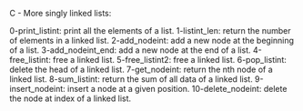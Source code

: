 C - More singly linked lists:

0-print_listint: print all the elements of a list.
1-listint_len: return the number of elements in a linked list.
2-add_nodeint: add a new node at the beginning of a list.
3-add_nodeint_end: add a new node at the end of a list.
4-free_listint: free a linked list.
5-free_listint2: free a linked list.
6-pop_listint: delete the head of a linked list.
7-get_nodeint: return the nth node of a linked list.
8-sum_listint: return the sum of all data of a linked list.
9-insert_nodeint: insert a node at a given position.
10-delete_nodeint: delete the node at index of a linked list.
